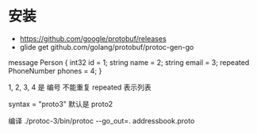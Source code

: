 # 安装
- https://github.com/google/protobuf/releases
- glide get github.com/golang/protobuf/protoc-gen-go

message Person {
    int32 id = 1;
    string name = 2;
    string email = 3;
    repeated PhoneNumber phones = 4;
}

1, 2, 3, 4 是 编号 不能重复
repeated 表示列表

syntax = "proto3"  默认是 proto2

编译
./protoc-3/bin/protoc --go_out=. addressbook.proto